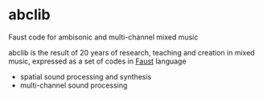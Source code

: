 # abclib
Faust code for ambisonic and multi-channel mixed music

abclib is the result of 20 years of research, teaching and creation in mixed music, expressed as a set of codes in [Faust](faust.grame.fr) language
- spatial sound processing and synthesis
- multi-channel sound processing
